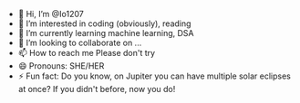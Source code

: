 - 👋 Hi, I’m @Io1207
- 👀 I’m interested in coding (obviously), reading
- 🌱 I’m currently learning machine learning, DSA
- 💞️ I’m looking to collaborate on ...
- 📫 How to reach me Please don't try
- 😄 Pronouns: SHE/HER
- ⚡ Fun fact: Do you know, on Jupiter you can have multiple solar eclipses at once? If you didn't before, now you do!

<!---
Io1207/Io1207 is a ✨ special ✨ repository because its `README.md` (this file) appears on your GitHub profile.
You can click the Preview link to take a look at your changes.
--->
